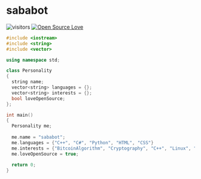 # sababot

![visitors](https://visitor-badge.laobi.icu/badge?page_id=zhenye-na.zhenye-na)
[![Open Source Love](https://badges.frapsoft.com/os/v1/open-source.svg?v=102)](https://github.com/ellerbrock/open-source-badge/)

```c++
#include <iostream>
#include <string>
#include <vector>

using namespace std;

class Personality
{
  string name;
  vector<string> languages = {};
  vector<string> interests = {};
  bool loveOpenSource;
};   

int main()
{
  Personality me;
  
  me.name = "sababot";
  me.languages = {"C++", "C#", "Python", "HTML", "CSS"}
  me.interests = {"BitcoinAlgorithm", "Cryptography", "C++", "Linux", "Parkour", "Sports"}
  me.loveOpenSource = true;
  
  return 0;
}

